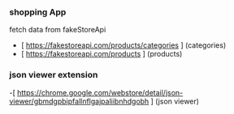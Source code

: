 ### shopping App

fetch data from fakeStoreApi
- [ https://fakestoreapi.com/products/categories ] (categories)
- [ https://fakestoreapi.com/products ] (products)


### json viewer extension

-[ https://chrome.google.com/webstore/detail/json-viewer/gbmdgpbipfallnflgajpaliibnhdgobh ] (json viewer)
